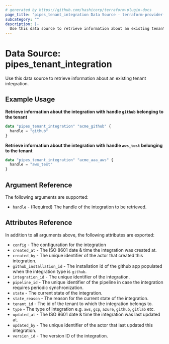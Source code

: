 ```yaml
---
# generated by https://github.com/hashicorp/terraform-plugin-docs
page_title: "pipes_tenant_integration Data Source - terraform-provider-pipes"
subcategory: ""
description: |-
  Use this data source to retrieve information about an existing tenant integration.
---
```


# Data Source: pipes_tenant_integration

Use this data source to retrieve information about an existing tenant integration.

## Example Usage

**Retrieve information about the integration with handle `github` belonging to the tenant**

```terraform
data "pipes_tenant_integration" "acme_github" {
  handle = "github"
}
```

**Retrieve information about the integration with handle `aws_test` belonging to the tenant**

```terraform
data "pipes_tenant_integration" "acme_aaa_aws" {
  handle = "aws_test"
}
```

## Argument Reference

The following arguments are supported:

- `handle` - (Required) The handle of the integration to be retrieved.

## Attributes Reference

In addition to all arguments above, the following attributes are exported:

- `config` - The configuration for the integration
- `created_at` - The ISO 8601 date & time the integration was created at.  
- `created_by` - The unique identifier of the actor that created this integration.
- `github_installation_id` - The installation id of the github app populated when the integration type is `github`. 
- `integration_id` - The unique identifier of the integration.
- `pipeline_id` -  The unique identifier of the pipeline in case the integration requires periodic synchronization.
- `state` - The current state of the integration.
- `state_reason` - The reason for the current state of the integration.
- `tenant_id` - The id of the tenant to which the integration belongs to.
- `type` -  The type of integration e.g. `aws`, `gcp`, `azure`, `github`, `gitlab` etc.
- `updated_at` - The ISO 8601 date & time the integration was last updated at.
- `updated_by` - The unique identifier of the actor that last updated this integration.
- `version_id` - The version ID of the integration.
